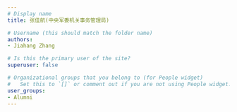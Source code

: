 ```yaml
---
# Display name
title: 张佳航(中央军委机关事务管理局)

# Username (this should match the folder name)
authors:
- Jiahang Zhang

# Is this the primary user of the site?
superuser: false

# Organizational groups that you belong to (for People widget)
#   Set this to `[]` or comment out if you are not using People widget.
user_groups:
- Alumni
---
```


